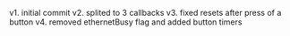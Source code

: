 v1. initial commit
v2. splited to 3 callbacks
v3. fixed resets after press of a button
v4. removed ethernetBusy flag and added button timers